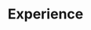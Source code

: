 ---
widget: experience
active: true
date_format: Jan 2006
experience:
  - title: Junior Back End Engineer Intern
    company: Didi
    company_url: http://didiglobal.com
    company_logo: ""
    location: Beijing, China
    date_start: 2021-10-08
    date_end: 2022-04-11
    description: >-
      ![](https://notebook.grayson.top/media/202204/2022-04-13_1546480.1872999721663492.png)

      - Participate in the development of DIY self-test platform. It mainly solves the problems of stateless management of the execution process of the existing platform and the construction of general link-level scenarios around the order flow. Support users to create customized scenario use cases through visual link assembly; realize collaborative sharing across teams through collaborative sharing mode. Mainly responsible for the development of use case management and use case editing modules. Use Python's Django framework as the core of the project architecture; implement data buffering, interface parameter consumption and session sharing based on Redis. Since its launch one month ago, it has accumulated 1,625 cases, and has run a total of 185,146 cases, covering 211 scenarios and involving 441 users in 18 business lines of the group.

  - title: Junior Back End Engineer Intern
    company: Transwarp
    company_url: https://www.transwarp.cn
    company_logo: ""
    location: Beijing, China
    date_start: 2020-12-20
    date_end: 2021-06-24
    description: >-
      ![](https://notebook.grayson.top/media/202107/2021-07-24_102733.png)

      - Participated in the development of the CSI monitoring intra-city backup system. The main task is to migrate the data from Teradata to the TDH platform. During the migration process, there are challenges such as large amount of data, parallel increase in storage, and inconsistent data format. Mainly responsible for the development of task scheduling module. Use SpringBoot as the main framework; Druid as the database connection pool; Spring Data JPA as the underlying database interaction framework; Nginx+Keepalived to achieve high availability cluster; multithreading as the core of the scheduling system. After the project was launched, the migration of about 280 tables and 300G data was completed every day.
widget_id: RECENT-POSTS
headless: true
weight: 30
title: Experience
subtitle: null
design:
  columns: "2"
---